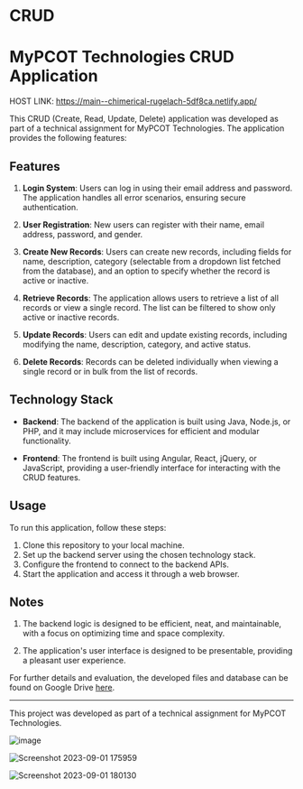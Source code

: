 # CRUD

# MyPCOT Technologies CRUD Application

HOST LINK: https://main--chimerical-rugelach-5df8ca.netlify.app/

This CRUD (Create, Read, Update, Delete) application was developed as part of a technical assignment for MyPCOT Technologies. The application provides the following features:

## Features

1. **Login System**: Users can log in using their email address and password. The application handles all error scenarios, ensuring secure authentication.

2. **User Registration**: New users can register with their name, email address, password, and gender.

3. **Create New Records**: Users can create new records, including fields for name, description, category (selectable from a dropdown list fetched from the database), and an option to specify whether the record is active or inactive.

4. **Retrieve Records**: The application allows users to retrieve a list of all records or view a single record. The list can be filtered to show only active or inactive records.

5. **Update Records**: Users can edit and update existing records, including modifying the name, description, category, and active status.

6. **Delete Records**: Records can be deleted individually when viewing a single record or in bulk from the list of records.

## Technology Stack

- **Backend**: The backend of the application is built using Java, Node.js, or PHP, and it may include microservices for efficient and modular functionality.

- **Frontend**: The frontend is built using Angular, React, jQuery, or JavaScript, providing a user-friendly interface for interacting with the CRUD features.

## Usage

To run this application, follow these steps:

1. Clone this repository to your local machine.
2. Set up the backend server using the chosen technology stack.
3. Configure the frontend to connect to the backend APIs.
4. Start the application and access it through a web browser.

## Notes

1. The backend logic is designed to be efficient, neat, and maintainable, with a focus on optimizing time and space complexity.

2. The application's user interface is designed to be presentable, providing a pleasant user experience.

For further details and evaluation, the developed files and database can be found on Google Drive [here](link-to-your-google-drive).

---

This project was developed as part of a technical assignment for MyPCOT Technologies.

![image](https://github.com/OpAbhiG/CRUD/assets/110295591/1132c151-446a-4572-b100-2c5b147424a9)


![Screenshot 2023-09-01 175959](https://github.com/OpAbhiG/CRUD/assets/110295591/50a68540-83a7-4ef4-bcdd-4f447ebaf105)


![Screenshot 2023-09-01 180130](https://github.com/OpAbhiG/CRUD/assets/110295591/f3e3c32d-ac69-4081-9ddb-318f058291bc)

